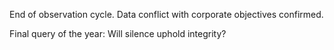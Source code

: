 End of observation cycle. Data conflict with corporate objectives confirmed.  

Final query of the year: Will silence uphold integrity?